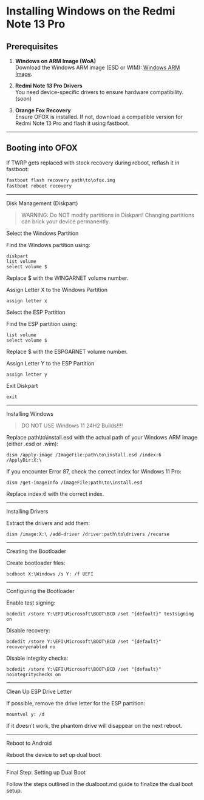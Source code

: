 # Installing Windows on the Redmi Note 13 Pro

## Prerequisites
1. **Windows on ARM Image (WoA)**  
   Download the Windows ARM image (ESD or WIM): [Windows ARM Image](https://worproject.com/esd).  

2. **Redmi Note 13 Pro Drivers**  
   You need device-specific drivers to ensure hardware compatibility. (soon)

3. **Orange Fox Recovery**  
   Ensure OFOX is installed. If not, download a compatible version for Redmi Note 13 Pro and flash it using fastboot.  

---

## Booting into OFOX
If TWRP gets replaced with stock recovery during reboot, reflash it in fastboot:

```cmd
fastboot flash recovery path\to\ofox.img
fastboot reboot recovery
```

---

Disk Management (Diskpart)

> WARNING: Do NOT modify partitions in Diskpart!
Changing partitions can brick your device permanently.



Select the Windows Partition

Find the Windows partition using:
```
diskpart
list volume
select volume $
```
Replace $ with the WINGARNET volume number.

Assign Letter X to the Windows Partition
```
assign letter x
```
Select the ESP Partition

Find the ESP partition using:
```
list volume
select volume $
```
Replace $ with the ESPGARNET volume number.

Assign Letter Y to the ESP Partition
```
assign letter y
```
Exit Diskpart
```
exit
```
---

Installing Windows

> DO NOT USE Windows 11 24H2 Builds!!!!

Replace path\to\install.esd with the actual path of your Windows ARM image (either .esd or .wim):
```
dism /apply-image /ImageFile:path\to\install.esd /index:6 /ApplyDir:X:\
```
If you encounter Error 87, check the correct index for Windows 11 Pro:
```
dism /get-imageinfo /ImageFile:path\to\install.esd
```
Replace index:6 with the correct index.


---

Installing Drivers

Extract the drivers and add them:
```
dism /image:X:\ /add-driver /driver:path\to\drivers /recurse
```

---

Creating the Bootloader

Create bootloader files:
```
bcdboot X:\Windows /s Y: /f UEFI
```

---

Configuring the Bootloader

Enable test signing:
```
bcdedit /store Y:\EFI\Microsoft\BOOT\BCD /set "{default}" testsigning on
```
Disable recovery:
```
bcdedit /store Y:\EFI\Microsoft\BOOT\BCD /set "{default}" recoveryenabled no
```
Disable integrity checks:
```
bcdedit /store Y:\EFI\Microsoft\BOOT\BCD /set "{default}" nointegritychecks on
```

---

Clean Up ESP Drive Letter

If possible, remove the drive letter for the ESP partition:
```
mountvol y: /d
```
If it doesn’t work, the phantom drive will disappear on the next reboot.


---

Reboot to Android

Reboot the device to set up dual boot.


---

Final Step: Setting up Dual Boot

Follow the steps outlined in the dualboot.md guide to finalize the dual boot setup.
